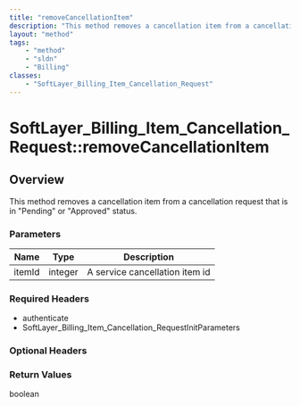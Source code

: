```yaml
---
title: "removeCancellationItem"
description: "This method removes a cancellation item from a cancellation request that is in 'Pending' or 'Approved' status."
layout: "method"
tags:
    - "method"
    - "sldn"
    - "Billing"
classes:
    - "SoftLayer_Billing_Item_Cancellation_Request"
---
```

# SoftLayer_Billing_Item_Cancellation_Request::removeCancellationItem
## Overview 
This method removes a cancellation item from a cancellation request that is in "Pending" or "Approved" status. 

### Parameters 
|Name | Type | Description |
| --- | --- | --- |
|itemId| integer| A service cancellation item id|


### Required Headers
* authenticate
* SoftLayer_Billing_Item_Cancellation_RequestInitParameters

### Optional Headers

### Return Values
boolean
